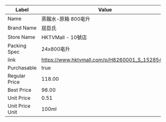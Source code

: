 | Label           | Value                                          |
| --------------- | ---------------------------------------------- |
| Name            | 蒸餾水-原箱 800亳升                                   |
| Brand Name      | 屈臣氏                                            |
| Store Name      | HKTVMall - 10號店                                |
| Packing Spec    | 24x800亳升                                       |
| link            | https://www.hktvmall.com/p/H8260001_S_15285425 |
| Purchasable     | true                                           |
| Regular Price   | 118.00                                         |
| Best Price      | 98.00                                          |
| Unit Price      | 0.51                                           |
| Unit Price Unit | 100ml                                          |
